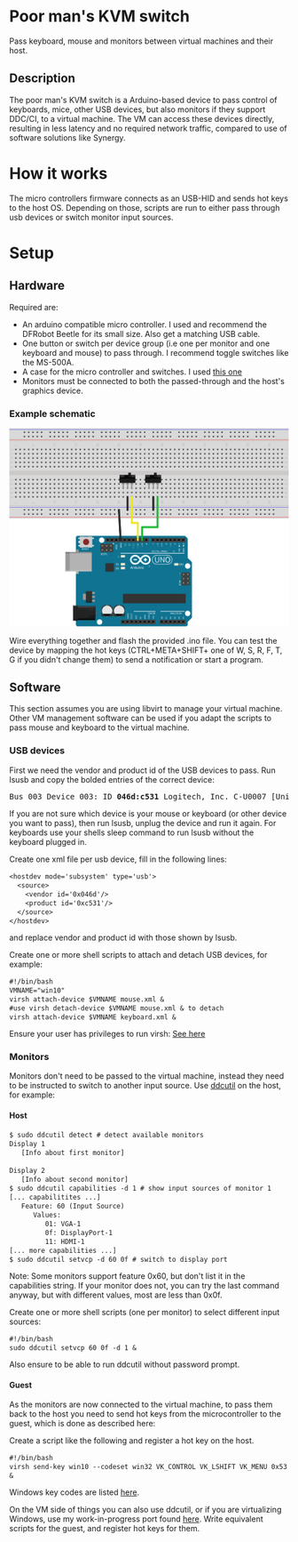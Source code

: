 # Poor man's KVM switch
Pass keyboard, mouse and monitors between virtual machines and their host.

## Description

The poor man's KVM switch is a Arduino-based device to pass control of keyboards, mice, other USB devices, but also monitors if they support DDC/CI, to a virtual machine. The VM can access these devices directly, resulting in less latency and no required network traffic, compared to use of software solutions like Synergy. 

# How it works

The micro controllers firmware connects as an USB-HID and sends hot keys to the host OS. Depending on those, scripts are run to either pass through usb devices or switch monitor input sources.

# Setup

## Hardware
Required are:
- An arduino compatible micro controller. I used and recommend the DFRobot Beetle for its small size. Also get a matching USB cable.
- One button or switch per device group (i.e one per monitor and one keyboard and mouse) to pass through. I recommend toggle switches like the MS-500A.
- A case for the micro controller and switches. I used [this one](https://www.reichelt.com/de/en/Plastic-small-Enclosures/RND-455-00055/3/index.html?ACTION=3&GROUPID=7715&ARTICLE=170587)
- Monitors must be connected to both the passed-through and the host's graphics device.

### Example schematic
![Alt text](./pmkvm_breadboard.svg)

Wire everything together and flash the provided .ino file. You can test the device by mapping the hot keys (CTRL+META+SHIFT+ one of W, S, R, F, T, G if you didn't change them) to send a notification or start a program.

## Software
This section assumes you are using libvirt to manage your virtual machine. Other VM management software can be used if you adapt the scripts to pass mouse and keyboard to the virtual machine.

### USB devices

First we need the vendor and product id of the USB devices to pass. Run lsusb and copy the bolded entries of the correct device:
<pre>
Bus 003 Device 003: ID <b>046d:c531</b> Logitech, Inc. C-U0007 [Unifying Receiver]
</pre>
If you are not sure which device is your mouse or keyboard (or other device you want to pass), then run lsusb, unplug the device and run it again. For keyboards use your shells sleep command to run lsusb without the keyboard plugged in.

Create one xml file per usb device, fill in the following lines:
~~~:
<hostdev mode='subsystem' type='usb'>   
  <source>                              
    <vendor id='0x046d'/> 
    <product id='0xc531'/>
  </source>                             
</hostdev>
~~~
and replace vendor and product id with those shown by lsusb.

Create one or more shell scripts to attach and detach USB devices, for example:
~~~:
#!/bin/bash
VMNAME="win10"
virsh attach-device $VMNAME mouse.xml &
#use virsh detach-device $VMNAME mouse.xml & to detach
virsh attach-device $VMNAME keyboard.xml &
~~~

Ensure your user has privileges to run virsh: [See here](https://wiki.archlinux.org/index.php/Libvirt#Set_up_authentication)

### Monitors

Monitors don't need to be passed to the virtual machine, instead they need to be instructed to switch to another input source. Use [ddcutil](https://github.com/rockowitz/ddcutil) on the host, for example:
#### Host
~~~:
$ sudo ddcutil detect # detect available monitors
Display 1
   [Info about first monitor]

Display 2
   [Info about second monitor]
$ sudo ddcutil capabilities -d 1 # show input sources of monitor 1
[... capabilitites ...]
   Feature: 60 (Input Source)
      Values:
         01: VGA-1
         0f: DisplayPort-1
         11: HDMI-1
[... more capabilities ...]
$ sudo ddcutil setvcp -d 60 0f # switch to display port
~~~
Note: Some monitors support feature 0x60, but don't list it in the capabilities string. If your monitor does not, you can try the last command anyway, but with different values, most are less than 0x0f.

Create one or more shell scripts (one per monitor) to select different input sources:
~~~:
#!/bin/bash
sudo ddcutil setvcp 60 0f -d 1 &
~~~
Also ensure to be able to run ddcutil without password prompt.
#### Guest
As the monitors are now connected to the virtual machine, to pass them back to the host you need to send hot keys from the microcontroller to the guest, which is done as described here:

Create a script like the following and register a hot key on the host.
~~~:
#!/bin/bash
virsh send-key win10 --codeset win32 VK_CONTROL VK_LSHIFT VK_MENU 0x53 &
~~~
Windows key codes are listed [here](https://docs.microsoft.com/en-us/windows/desktop/inputdev/virtual-key-codes).

On the VM side of things you can also use ddcutil, or if you are virtualizing Windows, use my work-in-progress port found [here](https://github.com/rtrbt/winddcutil). Write equivalent scripts for the guest, and register hot keys for them.
